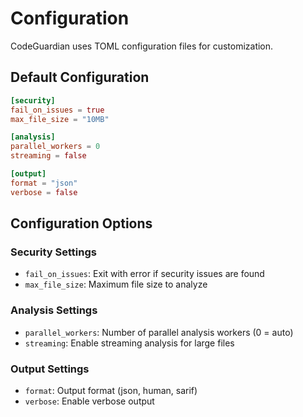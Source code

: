 # Configuration

CodeGuardian uses TOML configuration files for customization.

## Default Configuration

```toml
[security]
fail_on_issues = true
max_file_size = "10MB"

[analysis]
parallel_workers = 0
streaming = false

[output]
format = "json"
verbose = false
```

## Configuration Options

### Security Settings

- `fail_on_issues`: Exit with error if security issues are found
- `max_file_size`: Maximum file size to analyze

### Analysis Settings

- `parallel_workers`: Number of parallel analysis workers (0 = auto)
- `streaming`: Enable streaming analysis for large files

### Output Settings

- `format`: Output format (json, human, sarif)
- `verbose`: Enable verbose output
